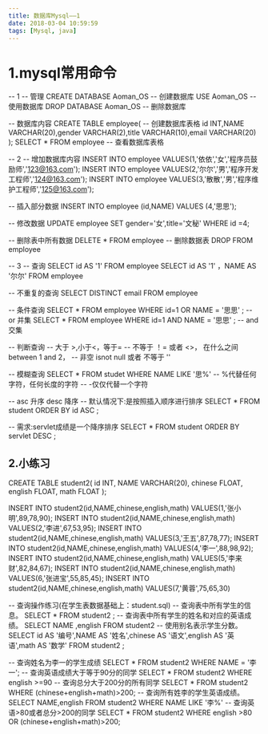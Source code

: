 ```yaml
---
title: 数据库Mysql——1
date: 2018-03-04 10:59:59
tags: [Mysql, java]
---
```

# 1.mysql常用命令
-- 1
-- 管理
CREATE DATABASE Aoman_OS -- 创建数据库
USE  Aoman_OS -- 使用数据库
DROP DATABASE Aoman_OS  -- 删除数据库

-- 数据库内容
CREATE TABLE employee(  -- 创建数据库表格
id INT,NAME VARCHAR(20),gender VARCHAR(2),title VARCHAR(10),email VARCHAR(20)
);
SELECT * FROM employee -- 查看数据库表格

-- 2
-- 增加数据库内容
INSERT INTO employee VALUES(1,'依依','女','程序员鼓励师','123@163.com');
INSERT INTO employee VALUES(2,'尔尔','男','程序开发工程师','124@163.com');
INSERT INTO employee VALUES(3,'散散','男','程序维护工程师','125@163.com');

-- 插入部分数据
INSERT INTO employee (id,NAME) VALUES (4,'思思');

-- 修改数据
UPDATE employee SET gender='女',title='文秘' WHERE id =4;

-- 删除表中所有数据
DELETE	 * FROM employee
-- 删除数据表
DROP FROM employee

-- 3
-- 查询
SELECT id AS '1' FROM employee
SELECT id AS '1' ，NAME AS '尔尔' FROM employee

-- 不重复的查询
SELECT DISTINCT email FROM employee

-- 条件查询
SELECT * FROM employee WHERE id=1 OR NAME = '思思' ; -- or 并集
SELECT * FROM employee WHERE id=1 AND NAME = '思思' ; -- and 交集

-- 判断查询
-- 大于 >,小于<，等于=
-- 不等于 ！= 或者 <>， 在什么之间 between 1 and 2，
-- 非空 isnot null 或者 不等于 ''

-- 模糊查询
SELECT * FROM studet WHERE NAME LIKE '思%'
-- %代替任何字符，任何长度的字符
-- -仅仅代替一个字符


-- asc 升序 desc 降序
-- 默认情况下:是按照插入顺序进行排序
SELECT * FROM student ORDER BY id ASC ;

-- 需求:servlet成绩是一个降序排序
SELECT * FROM student ORDER BY servlet DESC ;

## 2.小练习

CREATE TABLE student2(
	id INT,
	NAME VARCHAR(20),
	chinese FLOAT,
	english FLOAT,
	math FLOAT
);

INSERT INTO student2(id,NAME,chinese,english,math) VALUES(1,'张小明',89,78,90);
INSERT INTO student2(id,NAME,chinese,english,math) VALUES(2,'李进',67,53,95);
INSERT INTO student2(id,NAME,chinese,english,math) VALUES(3,'王五',87,78,77);
INSERT INTO student2(id,NAME,chinese,english,math) VALUES(4,'李一',88,98,92);
INSERT INTO student2(id,NAME,chinese,english,math) VALUES(5,'李来财',82,84,67);
INSERT INTO student2(id,NAME,chinese,english,math) VALUES(6,'张进宝',55,85,45);
INSERT INTO student2(id,NAME,chinese,english,math) VALUES(7,'黄蓉',75,65,30)


-- 查询操作练习(在学生表数据基础上：student.sql)
-- 	查询表中所有学生的信息。
SELECT * FROM student2 ;
-- 查询表中所有学生的姓名和对应的英语成绩。
SELECT  NAME ,english FROM student2
-- 	使用别名表示学生分数。
SELECT id AS '编号',NAME AS '姓名',chinese AS '语文',english AS '英语',math AS '数学' FROM student2 ;

-- 	查询姓名为李一的学生成绩
SELECT * FROM student2 WHERE NAME = '李一';
-- 	查询英语成绩大于等于90分的同学
SELECT * FROM student2 WHERE english >=90
-- 	查询总分大于200分的所有同学
SELECT * FROM student2 WHERE (chinese+english+math)>200;
-- 	查询所有姓李的学生英语成绩。
SELECT NAME,english FROM student2 WHERE NAME LIKE '李%'
-- 	查询英语>80或者总分>200的同学
SELECT * FROM student2 WHERE english >80 OR (chinese+english+math)>200;
